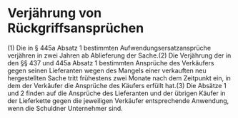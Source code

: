 # Verjährung von Rückgriffsansprüchen

(1) Die in § 445a Absatz 1 bestimmten Aufwendungsersatzansprüche verjähren in zwei Jahren ab Ablieferung der Sache.(2) Die Verjährung der in den §§ 437 und 445a Absatz 1 bestimmten Ansprüche des Verkäufers gegen seinen Lieferanten wegen des Mangels einer verkauften neu hergestellten Sache tritt frühestens zwei Monate nach dem Zeitpunkt ein, in dem der Verkäufer die Ansprüche des Käufers erfüllt hat.(3) Die Absätze 1 und 2 finden auf die Ansprüche des Lieferanten und der übrigen Käufer in der Lieferkette gegen die jeweiligen Verkäufer entsprechende Anwendung, wenn die Schuldner Unternehmer sind. 

